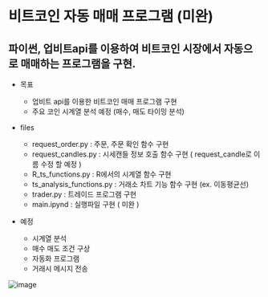 # 비트코인 자동 매매 프로그램 (미완)
## 파이썬, 업비트api를 이용하여 비트코인 시장에서 자동으로 매매하는 프로그램을 구현.
- 목표
  - 업비트 api를 이용한 비트코인 매매 프로그램 구현
  - 주요 코인 시계열 분석 예정 (매수, 매도 타이밍 분석)

- files
  - request_order.py : 주문, 주문 확인 함수 구현
  - request_candles.py : 시세캔들 정보 호출 함수 구현 ( request_candle로 이름 수정 할 예정 )
  - R_ts_functions.py : R에서의 시계열 함수 구현
  - ts_analysis_functions.py : 거래소 차트 기능 함수 구현 (ex. 이동평균선)
  - trader.py : 트레이드 프로그램 구현
  - main.ipynd : 실행파일 구현 ( 미완 )

- 예정
  - 시계열 분석
  - 매수 매도 조건 구상
  - 자동화 프로그램
  - 거래시 메시지 전송
 
![image](https://user-images.githubusercontent.com/87890694/222944736-1d94b9f3-378c-4364-830c-8903192ae951.png)

